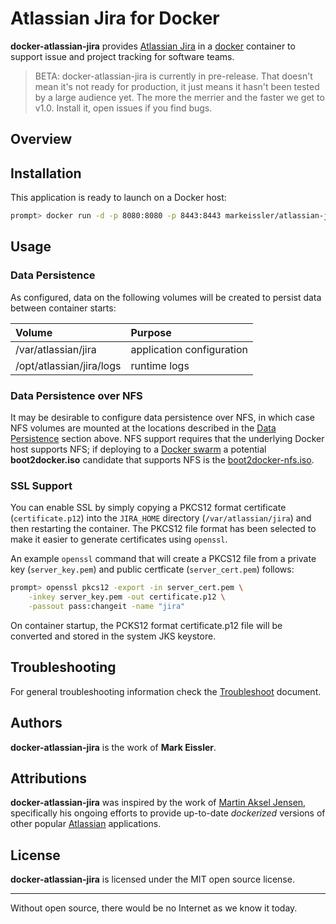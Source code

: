 # Atlassian Jira for Docker

__docker-atlassian-jira__ provides [Atlassian Jira](https://www.atlassian.com/software/jira) in a [docker](https://www.docker.com/)
container to support issue and project tracking for software teams.

>BETA: docker-atlassian-jira is currently in pre-release. That doesn't mean it's not ready for production, it just
means it hasn't been tested by a large audience yet. The more the merrier and the faster we get to v1.0. Install it,
open issues if you find bugs.

## Overview

## Installation

This application is ready to launch on a Docker host:

```sh
prompt> docker run -d -p 8080:8080 -p 8443:8443 markeissler/atlassian-jira:latest
```

## Usage

<a name="data-persistence"></a>

### Data Persistence

As configured, data on the following volumes will be created to persist data between container starts:

| Volume | Purpose                                                    |
|:-------|:-----------------------------------------------------------|
| /var/atlassian/jira                     | application configuration |
| /opt/atlassian/jira/logs                | runtime logs              |

### Data Persistence over NFS

It may be desirable to configure data persistence over NFS, in which case NFS volumes are mounted at the locations
described in the [Data Persistence](#data-persistence) section above. NFS support requires that the underlying Docker
host supports NFS; if deploying to a [Docker swarm](https://docs.docker.com/engine/swarm/) a potential __boot2docker.iso__
candidate that supports NFS is the [boot2docker-nfs.iso](https://github.com/markeissler/boot2docker-nfs).

### SSL Support

You can enable SSL by simply copying a PKCS12 format certificate (`certificate.p12`) into the `JIRA_HOME` directory
(`/var/atlassian/jira`) and then restarting the container. The PKCS12 file format has been selected to make it easier to
generate certificates using `openssl`.

An example `openssl` command that will create a PKCS12 file from a private key (`server_key.pem`) and public certficate
(`server_cert.pem`) follows:

```sh
prompt> openssl pkcs12 -export -in server_cert.pem \
    -inkey server_key.pem -out certificate.p12 \
    -passout pass:changeit -name "jira"
```

On container startup, the PCKS12 format certificate.p12 file will be converted and stored in the system JKS keystore.

## Troubleshooting

For general troubleshooting information check the [Troubleshoot](troubleshoot.md) document.

## Authors

__docker-atlassian-jira__ is the work of __Mark Eissler__.

## Attributions

__docker-atlassian-jira__ was inspired by the work of [Martin Aksel Jensen](https://github.com/cptactionhank),
specifically his ongoing efforts to provide up-to-date _dockerized_ versions of other popular [Atlassian](https://www.atlassian.com/)
applications.

## License

__docker-atlassian-jira__ is licensed under the MIT open source license.

---
Without open source, there would be no Internet as we know it today.
